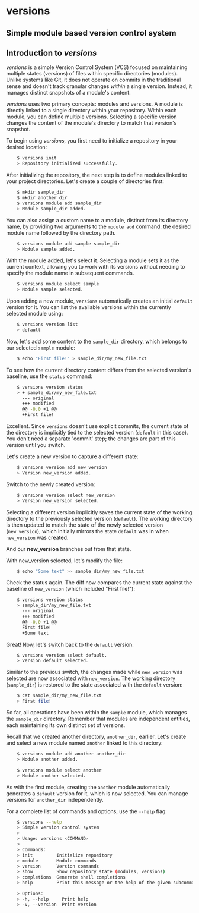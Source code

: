 <h1>versions</h1>
<h2>Simple module based version control system</h2>

## Introduction to _versions_

_versions_ is a simple Version Control System (VCS) focused on maintaining multiple states (versions) of files within specific directories (modules). Unlike systems like Git, it does not operate on commits in the traditional sense and doesn't track granular changes *within* a single version. Instead, it manages distinct snapshots of a module's content.

_versions_ uses two primary concepts: modules and versions. A module is directly linked to a single directory within your repository. Within each module, you can define multiple versions. Selecting a specific version changes the content of the module's directory to match that version's snapshot.

To begin using _versions_, you first need to initialize a repository in your desired location:

```bash
    $ versions init
    > Repository initialized successfully.
```

After initializing the repository, the next step is to define modules linked to your project directories. Let's create a couple of directories first:

```bash
    $ mkdir sample_dir
    $ mkdir another_dir
    $ versions module add sample_dir
    > Module sample_dir added.
```

You can also assign a custom name to a module, distinct from its directory name, by providing two arguments to the `module add` command: the desired module name followed by the directory path.

```bash
    $ versions module add sample sample_dir
    > Module sample added.
```

With the module added, let's select it. Selecting a module sets it as the current context, allowing you to work with its versions without needing to specify the module name in subsequent commands.

```bash
    $ versions module select sample
    > Module sample selected.
```

Upon adding a new module, `versions` automatically creates an initial `default` version for it. You can list the available versions within the currently selected module using:

```bash
    $ versions version list
    > default
```

Now, let's add some content to the `sample_dir` directory, which belongs to our selected `sample` module:

```bash
    $ echo "First file!" > sample_dir/my_new_file.txt
```

To see how the current directory content differs from the selected version's baseline, use the `status` command:

```bash
    $ versions version status
    > + sample_dir/my_new_file.txt
      --- original
      +++ modified
      @@ -0,0 +1 @@
      +First file!
```

Excellent. Since `versions` doesn't use explicit commits, the current state of the directory is implicitly tied to the selected version (`default` in this case). You don't need a separate 'commit' step; the changes are part of this version until you switch.

Let's create a new version to capture a different state:

```bash
    $ versions version add new_version
    > Version new_version added.
```

Switch to the newly created version:

```bash
    $ versions version select new_version
    > Version new_version selected.
```

Selecting a different version implicitly saves the current state of the working directory to the previously selected version (`default`).
The working directory is then updated to match the state of the newly selected version (`new_version`),
which initially mirrors the state `default` was in when `new_version` was created.

And our __new_version__ branches out from that state.

With new_version selected, let's modify the file:

```bash
    $ echo "Some text" >> sample_dir/my_new_file.txt
```

Check the status again. The diff now compares the current state against the baseline of `new_version` (which included "First file!"):

```bash
    $ versions version status
    > sample_dir/my_new_file.txt 
      --- original
      +++ modified
      @@ -0,0 +1 @@
      First file!
      +Some text
```

Great! Now, let's switch back to the `default` version:

```bash
    $ versions version select default.
    > Version default selected.
```

Similar to the previous switch, the changes made while `new_version` was selected are now associated with `new_version`. The working directory (`sample_dir`) is restored to the state associated with the `default` version:

```bash
    $ cat sample_dir/my_new_file.txt
    > First file!
```

So far, all operations have been within the `sample` module, which manages the `sample_dir` directory. Remember that modules are independent entities, each maintaining its own distinct set of versions.

Recall that we created another directory, `another_dir`, earlier. Let's create and select a new module named `another` linked to this directory:

```bash
    $ versions module add another another_dir
    > Module another added.

    $ versions module select another
    > Module another selected.
```

As with the first module, creating the `another` module automatically generates a `default` version for it, which is now selected. You can manage versions for `another_dir` independently.

For a complete list of commands and options, use the `--help` flag:

```bash
    $ versions --help
    > Simple version control system
    >
    > Usage: versions <COMMAND>
    >
    > Commands:
    > init         Initialize repository
    > module       Module commands
    > version      Version commands
    > show         Show repository state (modules, versions)
    > completions  Generate shell completions
    > help         Print this message or the help of the given subcommand(s)

    > Options:
    > -h, --help     Print help
    > -V, --version  Print version
```
